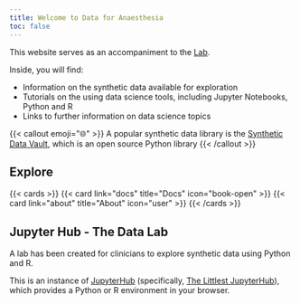 ```yaml
---
title: Welcome to Data for Anaesthesia
toc: false
---
```


This website serves as an accompaniment to the [Lab](https://lab.anaesdept.org).

Inside, you will find:
- Information on the synthetic data available for exploration
- Tutorials on the using data science tools, including Jupyter Notebooks, Python and R
- Links to further information on data science topics

{{< callout emoji="🌐" >}}
  A popular synthetic data library is the [Synthetic Data Vault](https://github.com/sdv-dev/SDV?tab=readme-ov-file#getting-started), which is an open source Python library
{{< /callout >}}

## Explore

{{< cards >}}
  {{< card link="docs" title="Docs" icon="book-open" >}}
  {{< card link="about" title="About" icon="user" >}}
{{< /cards >}}

## Jupyter Hub - The Data Lab

A lab has been created for clinicians to explore synthetic data using Python and R.

This is an instance of [JupyterHub](https://jupyter.org/hub) (specifically, [The Littlest JupyterHub](https://tljh.jupyter.org/en/latest/)), which provides a Python or R environment in your browser.
